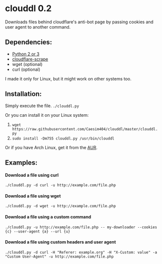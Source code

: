 # clouddl 0.2

Downloads files behind cloudflare's anti-bot page by passing cookies and user agent to another command.

## Dependencies:
* [Python 2 or 3](https://www.python.org/)
* [cloudflare-scrape](https://github.com/Anorov/cloudflare-scrape)
* wget (optional)
* curl (optional)

I made it only for Linux, but it might work on other systems too.

## Installation:

Simply execute the file. `./clouddl.py`

Or you can install it on your Linux system:

1. `wget https://raw.githubusercontent.com/Caesim404/clouddl/master/clouddl.py`
2. `sudo install -Dm755 clouddl.py /usr/bin/clouddl`

Or if you have Arch Linux, get it from the [AUR](https://aur.archlinux.org/packages/clouddl.git).

## Examples:

#### Download a file using curl
`./clouddl.py -d curl -u http://example.com/file.php`
#### Download a file using wget
`./clouddl.py -d wget -u http://example.com/file.php`
#### Download a file using a custom command
`./clouddl.py -u http://example.com/file.php -- my-downloader --cookies {c} --user-agent {a} --url {u}`
#### Download a file using custom headers and user agent
`./clouddl.py -d curl -H "Referer: example.org" -H "X-Custom: value" -a "Custom User-Agent" -u http://example.com/file.php`
